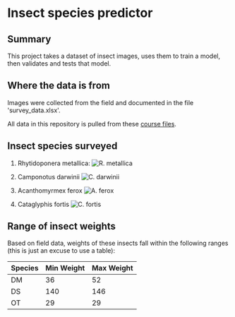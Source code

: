 # Insect species predictor

## Summary
This project takes a dataset of insect images, uses them to train a model, then validates
and tests that model.

## Where the data is from
Images were collected from the field and documented in the file 'survey_data.xlsx'.

All data in this repository is pulled from these [course files](github.com/fredhutchio/tfcb_2019/archive/master.zip).

## Insect species surveyed
1. Rhytidoponera metallica: 
![R. metallica](../images/casent0172345_Rhytidoponera_metallica.jpg)

2. Camponotus darwinii
![C. darwinii](../images/casent0191696_Camponotus_darwinii.jpg)

3. Acanthomyrmex ferox
![A. ferox](../images/casent0901788_Acanthomyrmex_ferox.jpg)

4. Cataglyphis fortis
![C. fortis](../images/casent0906296_Cataglyphis_fortis)

## Range of insect weights
Based on field data, weights of these insects fall within the following ranges (this is
just an excuse to use a table):

| Species | Min Weight | Max Weight |
|---------|------------|------------|
|DM       |36          |52          |
|DS       |140         |146         |
|OT       |29          |29          |